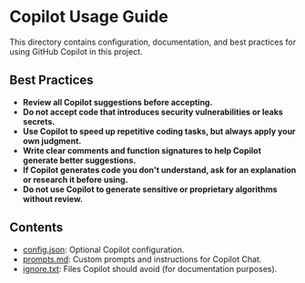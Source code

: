 # Copilot Usage Guide

This directory contains configuration, documentation, and best practices for using GitHub Copilot in this project.

## Best Practices

- **Review all Copilot suggestions before accepting.**
- **Do not accept code that introduces security vulnerabilities or leaks secrets.**
- **Use Copilot to speed up repetitive coding tasks, but always apply your own judgment.**
- **Write clear comments and function signatures to help Copilot generate better suggestions.**
- **If Copilot generates code you don't understand, ask for an explanation or research it before using.**
- **Do not use Copilot to generate sensitive or proprietary algorithms without review.**

## Contents

- [config.json](./config.json): Optional Copilot configuration.
- [prompts.md](./prompts.md): Custom prompts and instructions for Copilot Chat.
- [ignore.txt](./ignore.txt): Files Copilot should avoid (for documentation purposes).
